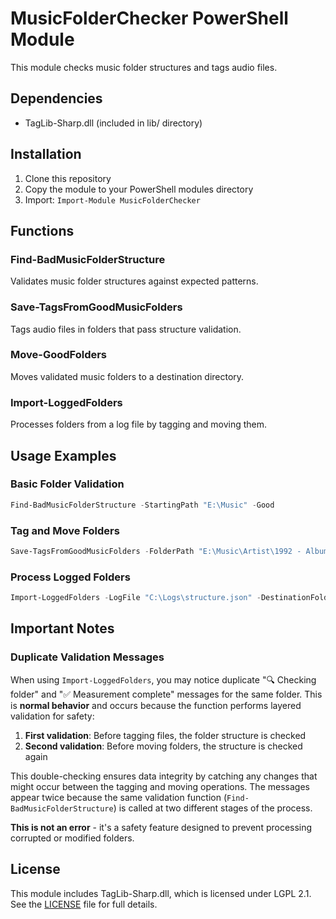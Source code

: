 # MusicFolderChecker PowerShell Module

This module checks music folder structures and tags audio files.

## Dependencies
- TagLib-Sharp.dll (included in lib/ directory)

## Installation
1. Clone this repository
2. Copy the module to your PowerShell modules directory
3. Import: `Import-Module MusicFolderChecker`

## Functions

### Find-BadMusicFolderStructure
Validates music folder structures against expected patterns.

### Save-TagsFromGoodMusicFolders
Tags audio files in folders that pass structure validation.

### Move-GoodFolders
Moves validated music folders to a destination directory.

### Import-LoggedFolders
Processes folders from a log file by tagging and moving them.

## Usage Examples

### Basic Folder Validation
```powershell
Find-BadMusicFolderStructure -StartingPath "E:\Music" -Good
```

### Tag and Move Folders
```powershell
Save-TagsFromGoodMusicFolders -FolderPath "E:\Music\Artist\1992 - Album" | Move-GoodFolders -DestinationFolder "E:\Processed"
```

### Process Logged Folders
```powershell
Import-LoggedFolders -LogFile "C:\Logs\structure.json" -DestinationFolder "E:\CorrectedMusic" -WhatIf
```

## Important Notes

### Duplicate Validation Messages

When using `Import-LoggedFolders`, you may notice duplicate "🔍 Checking folder" and "✅ Measurement complete" messages for the same folder. This is **normal behavior** and occurs because the function performs layered validation for safety:

1. **First validation**: Before tagging files, the folder structure is checked
2. **Second validation**: Before moving folders, the structure is checked again

This double-checking ensures data integrity by catching any changes that might occur between the tagging and moving operations. The messages appear twice because the same validation function (`Find-BadMusicFolderStructure`) is called at two different stages of the process.

**This is not an error** - it's a safety feature designed to prevent processing corrupted or modified folders.

## License
This module includes TagLib-Sharp.dll, which is licensed under LGPL 2.1. See the [LICENSE](LICENSE) file for full details.